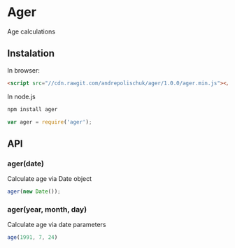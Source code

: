 # Ager

  Age calculations

## Instalation

  In browser:

```html
<script src="//cdn.rawgit.com/andrepolischuk/ager/1.0.0/ager.min.js"></script>
```

  In node.js

```sh
npm install ager
```

```js
var ager = require('ager');
```


## API

### ager(date)

  Calculate age via Date object

```js
ager(new Date());
```

### ager(year, month, day)

  Calculate age via date parameters

```js
age(1991, 7, 24)
```
